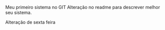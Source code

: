 Meu primeiro sistema no GIT
Alteração no readme para descrever melhor seu sistema.

Alteração de sexta feira